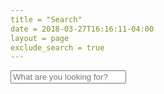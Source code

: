 ```yaml
---
title = "Search"
date = 2018-03-27T16:16:11-04:00
layout = page
exclude_search = true
---
```

<script src="https://unpkg.com/lunr/lunr.js"></script>
<script src="/hugohomepage/js/search.js"></script>

<div>
  <input id="search-input" type="text" placeholder="What are you looking for?" name="search-input" class="form-control">
</div>
<div id="search-results" class="container"></div>